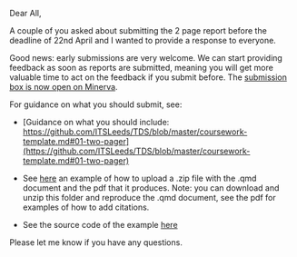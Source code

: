 

Dear All,

A couple of you asked about submitting the 2 page report before the
deadline of 22nd April and I wanted to provide a response to everyone.

Good news: early submissions are very welcome. We can start providing
feedback as soon as reports are submitted, meaning you will get more
valuable time to act on the feedback if you submit before. The
[submission box is now open on
Minerva](https://minerva.leeds.ac.uk/ultra/courses/_551386_1/outline/assessment/test/_11896344_1?courseId=_551386_1&gradeitemView=details).

For guidance on what you should submit, see:

- [Guidance on what you should include:
  https://github.com/ITSLeeds/TDS/blob/master/coursework-template.md#01-two-pager](https://github.com/ITSLeeds/TDS/blob/master/coursework-template.md#01-two-pager)

- See
  [here](https://github.com/ITSLeeds/TDS/releases/download/24/2-pager.zip)
  an example of how to upload a .zip file with the .qmd document and the
  pdf that it produces. Note: you can download and unzip this folder and
  reproduce the .qmd document, see the pdf for examples of how to add
  citations.

- See the source code of the example
  [here](https://github.com/ITSLeeds/TDS/blob/master/demos/2-pager/2-pager.qmd)

Please let me know if you have any questions.
